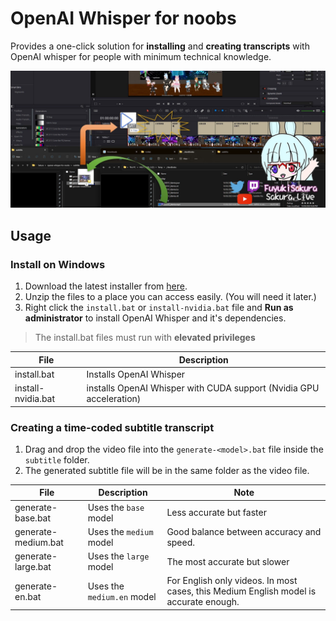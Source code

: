 # OpenAI Whisper for noobs

Provides a one-click solution for **installing** and **creating transcripts** with OpenAI whisper for people with minimum technical knowledge.

![OpenAI Whisper workflow](./images/workflow_illustrate.jpg)

## Usage

### Install on Windows

1. Download the latest installer from [here](https://github.com/FuyukiSakura/openai-whisper-for-noobs/releases/latest/download/whisper-installer-windows.zip).
2. Unzip the files to a place you can access easily. (You will need it later.)
3. Right click the `install.bat` or `install-nvidia.bat` file
and **Run as administrator** to install OpenAI Whisper and it's dependencies.

> The install.bat files must run with **elevated privileges**

| File | Description |
| ---- | ----------- |
| install.bat | Installs OpenAI Whisper |
| install-nvidia.bat | installs OpenAI Whisper with CUDA support (Nvidia GPU acceleration) |

### Creating a time-coded subtitle transcript

1. Drag and drop the video file into the `generate-<model>.bat` file inside the `subtitle` folder.
2. The generated subtitle file will be in the same folder as the video file.

| File | Description | Note |
| ---- | ----------- | ---- |
| generate-base.bat | Uses the `base` model | Less accurate but faster |
| generate-medium.bat | Uses the `medium` model | Good balance between accuracy and speed. |
| generate-large.bat | Uses the `large` model | The most accurate but slower |
| generate-en.bat | Uses the `medium.en` model | For English only videos. In most cases, this Medium English model is accurate enough. |

